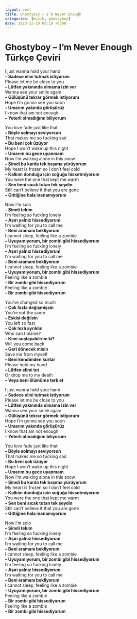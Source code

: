 ```yaml
---
layout: post
title: Ghostyboy – I’m Never Enough
categories: [muzik, ghostyboy]
date: 2023-12-10 00:10 +0300
---
```


# Ghostyboy – I’m Never Enough Türkçe Çeviri

I just wanna hold your hand <br>
**– Sadece elini tutmak istiyorum <br>**
Please let me be close to you <br>
**– Lütfen yakınında olmama izin ver <br>**
Wanna see your smile again <br>
**– Gülüşünü tekrar görmek istiyorum <br>**
Hope I’m gonna see you soon <br>
**– Umarım yakında görüşürüz <br>**
I know that am not enough <br>
**– Yeterli olmadığımı biliyorum <br>**

You love fade just like that <br>
**– Böyle solmayı seviyorsun <br>**
That makes me so fucking sad <br>
**– Bu beni çok üzüyor <br>**
Hope I won’t wake up this night <br>
**– Umarım bu gece uyanmam <br>**
Now I’m walking alone in this snow <br>
**– Şimdi bu karda tek başıma yürüyorum <br>**
My heart is frozen so I don’t feel cold <br>
**– Kalbim donduğu için soğuğu hissetmiyorum <br>**
You were the one that kept me warm <br>
**– Sen beni sıcak tutan tek şeydin <br>**
Still can’t believe it that you are gone <br>
**– Gittiğine hala inanamıyorum <br>**

Now I’m solo <br>
**– Şimdi tekim <br>**
I’m feeling so fucking lonely <br>
**– Aşırı yalnız hissediyorum <br>**
I’m waiting for you to call me <br>
**– Beni aramanı bekliyorum <br>**
I cannot sleep, feeling like a zombie <br>
**– Uyuyamıyorum, bir zombi gibi hissediyorum <br>**
I’m feeling so fucking lonely <br>
**– Aşırı yalnız hissediyorum <br>**
I’m waiting for you to call me <br>
**– Beni aramanı bekliyorum <br>**
I cannot sleep, feeling like a zombie <br>
**– Uyuyamıyorum, bir zombi gibi hissediyorum <br>**
Feeling like a zombie <br>
**– Bir zombi gibi hissediyorum<br>**
Feeling like a zombie <br>
**– Bir zombi gibi hissediyorum<br>**

You’ve changed so much <br>
**– Çok fazla değişmişsin <br>**
You’re not the same <br>
**– Eskisi değilsin <br>**
You left so fast <br>
**– Çok hızlı ayrıldın <br>**
Who can I blame? <br>
**– Kimi suçlayabilirim ki? <br>**
Will you come back <br>
**– Geri dönecek misin <br>**
Save me from myself <br>
**– Beni kendimden kurtar <br>**
Please hold my hand <br>
**– Lütfen elimi tut <br>**
Or drop me to my death <br>
**– Veya beni ölümüme terk et <br>**

I just wanna hold your hand <br>
**– Sadece elini tutmak istiyorum <br>**
Please let me be close to you <br>
**– Lütfen yakınında olmama izin ver <br>**
Wanna see your smile again <br>
**– Gülüşünü tekrar görmek istiyorum <br>**
Hope I’m gonna see you soon <br>
**– Umarım yakında görüşürüz <br>**
I know that am not enough <br>
**– Yeterli olmadığımı biliyorum <br>**

You love fade just like that <br>
**– Böyle solmayı seviyorsun <br>**
That makes me so fucking sad <br>
**– Bu beni çok üzüyor <br>**
Hope I won’t wake up this night <br>
**– Umarım bu gece uyanmam <br>**
Now I’m walking alone in this snow <br>
**– Şimdi bu karda tek başıma yürüyorum <br>**
My heart is frozen so I don’t feel cold <br>
**– Kalbim donduğu için soğuğu hissetmiyorum <br>**
You were the one that kept me warm <br>
**– Sen beni sıcak tutan tek şeydin <br>**
Still can’t believe it that you are gone <br>
**– Gittiğine hala inanamıyorum <br>**

Now I’m solo <br>
**– Şimdi tekim <br>**
I’m feeling so fucking lonely <br>
**– Aşırı yalnız hissediyorum <br>**
I’m waiting for you to call me <br>
**– Beni aramanı bekliyorum <br>**
I cannot sleep, feeling like a zombie <br>
**– Uyuyamıyorum, bir zombi gibi hissediyorum <br>**
I’m feeling so fucking lonely <br>
**– Aşırı yalnız hissediyorum <br>**
I’m waiting for you to call me <br>
**– Beni aramanı bekliyorum <br>**
I cannot sleep, feeling like a zombie <br>
**– Uyuyamıyorum, bir zombi gibi hissediyorum <br>**
Feeling like a zombie <br>
**– Bir zombi gibi hissediyorum<br>**
Feeling like a zombie <br>
**– Bir zombi gibi hissediyorum**
